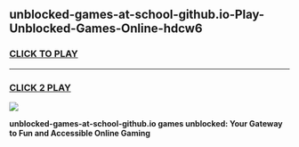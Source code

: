 
## unblocked-games-at-school-github.io-Play-Unblocked-Games-Online-hdcw6
<h3>
<a href="https://premium76.site?title=unblocked-games-at-school-github.io&ref=25A">CLICK TO PLAY</a></h3>
<hr>

<h3>
<a href="https://premium76.site?title=unblocked-games-at-school-github.io&ref=25A">CLICK 2 PLAY</a>
  
</h3>

<a href="https://premium76.site?title=unblocked-games-at-school-github.io&ref=25A"><img src="https://clearcache.store/games.png"></a>


**unblocked-games-at-school-github.io games unblocked: Your Gateway to Fun and Accessible Online Gaming**
